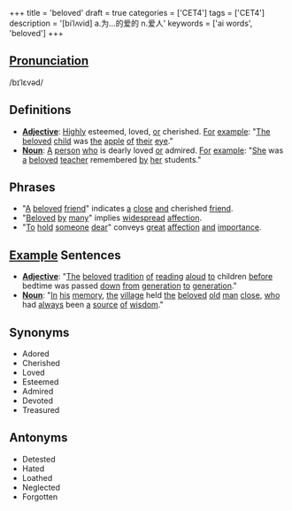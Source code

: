 +++
title = 'beloved'
draft = true
categories = ['CET4']
tags = ['CET4']
description = '[biˈlʌvid] a.为…的爱的 n.爱人'
keywords = ['ai words', 'beloved']
+++

## [Pronunciation](/post/pronunciation/)
/bɪˈlɛvəd/

## Definitions
- **[Adjective](/post/adjective/)**: [Highly](/post/highly/) esteemed, loved, [or](/post/or/) cherished. [For](/post/for/) [example](/post/example/): "[The](/post/the/) [beloved](/post/beloved/) [child](/post/child/) was [the](/post/the/) [apple](/post/apple/) [of](/post/of/) [their](/post/their/) [eye](/post/eye/)."
- **[Noun](/post/noun/)**: [A](/post/a/) [person](/post/person/) [who](/post/who/) is dearly loved [or](/post/or/) admired. [For](/post/for/) [example](/post/example/): "[She](/post/she/) was [a](/post/a/) [beloved](/post/beloved/) [teacher](/post/teacher/) remembered [by](/post/by/) [her](/post/her/) students."

## Phrases
- "[A](/post/a/) [beloved](/post/beloved/) [friend](/post/friend/)" indicates [a](/post/a/) [close](/post/close/) [and](/post/and/) cherished [friend](/post/friend/).
- "[Beloved](/post/beloved/) [by](/post/by/) [many](/post/many/)" implies [widespread](/post/widespread/) [affection](/post/affection/).
- "[To](/post/to/) [hold](/post/hold/) [someone](/post/someone/) [dear](/post/dear/)" conveys [great](/post/great/) [affection](/post/affection/) [and](/post/and/) [importance](/post/importance/).

## [Example](/post/example/) Sentences
- **[Adjective](/post/adjective/)**: "[The](/post/the/) [beloved](/post/beloved/) [tradition](/post/tradition/) [of](/post/of/) [reading](/post/reading/) [aloud](/post/aloud/) [to](/post/to/) children [before](/post/before/) bedtime was passed [down](/post/down/) [from](/post/from/) [generation](/post/generation/) [to](/post/to/) [generation](/post/generation/)."
- **[Noun](/post/noun/)**: "[In](/post/in/) [his](/post/his/) [memory](/post/memory/), [the](/post/the/) [village](/post/village/) held [the](/post/the/) [beloved](/post/beloved/) [old](/post/old/) [man](/post/man/) [close](/post/close/), [who](/post/who/) had [always](/post/always/) been [a](/post/a/) [source](/post/source/) [of](/post/of/) [wisdom](/post/wisdom/)."

## Synonyms
- Adored
- Cherished
- Loved
- Esteemed
- Admired
- Devoted
- Treasured

## Antonyms
- Detested
- Hated
- Loathed
- Neglected
- Forgotten
